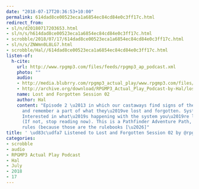 ```yaml
---
date: "2018-07-17T20:36:53+10:00"
permalink: 614dad8ce00523eca1a6854ec84cd84e0c3ff17c.html
redirect_from:
- sl/n/d20180717203653.html
- sl/n/s/h614dad8ce00523eca1a6854ec84cd84e0c3ff17c.html
- scrobble/2018/07/17/614dad8ce00523eca1a6854ec84cd84e0c3ff17c.html
- sl/n/s/ZNWmn0L8LG7.html
- scrobble/Hal//614dad8ce00523eca1a6854ec84cd84e0c3ff17c.html
listen-of:
  h-cite:
    url: http://www.rpgmp3.com/files/feeds/rpgmp3_ap_podcast.xml
    photo: ""
    audio:
    - http://media.blubrry.com/rpgmp3_actual_play/www.rpgmp3.com/files/game_recordings/Sugar_Fuelled_Gamers/lost_and_forgotten_session_02.mp3
    - http://archive.org/download/RPGMP3_Actual_Play_Podcast-by-Hal/lost_and_forgotten_session_02.mp3
    name: Lost and Forgotten Session 02
    author: Hal
    content: "Episode 2 \u2013 in which our castaways find signs of their lost ship
      and remember a part of what they\u2019ve lost and forgotten. System Matters:
      Interested in what\u2019s happening with the system you\u2019re listening to?
      (If not, stop reading now). This is a Pathfinder Adventure Path, run with 3.5
      rules (because those are the rulebooks [\u2026]"
title: ' \ud83c\udfa7 Listened to Lost and Forgotten Session 02 by @rpgmp3 From #RPGMP3ActualPlayPodcast'
categories:
- scrobble
- audio
- RPGMP3 Actual Play Podcast
- Hal
- July
- 2018
- 17
---
```

